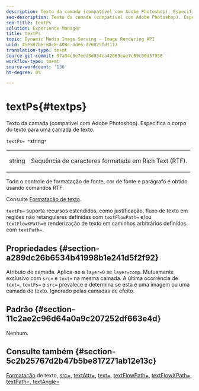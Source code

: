 ```yaml
---
description: Texto da camada (compatível com Adobe Photoshop). Especifica o corpo do texto para uma camada de texto.
seo-description: Texto da camada (compatível com Adobe Photoshop). Especifica o corpo do texto para uma camada de texto.
seo-title: textPs
solution: Experience Manager
title: textPs
topic: Dynamic Media Image Serving - Image Rendering API
uuid: 45e587b6-8dc8-408c-ade6-d70025fd1117
translation-type: tm+mt
source-git-commit: 97a84e8e7edd3d834ca42069eae7c09c00d57938
workflow-type: tm+mt
source-wordcount: '136'
ht-degree: 0%

---
```



# textPs{#textps}

Texto da camada (compatível com Adobe Photoshop). Especifica o corpo do texto para uma camada de texto.

`textPs= *`string`*`

<table id="simpletable_4E2D08FD4EEC4EDC9EFE9F6F2E22DB0C"> 
 <tr class="strow"> 
  <td class="stentry"> <p><span class="codeph"><span class="varname"> string</span> </span> </p> </td> 
  <td class="stentry"> <p>Sequência de caracteres formatada em Rich Text (RTF). </p></td> 
 </tr> 
</table>

Todo o controle de formatação de fonte, cor de fonte e parágrafo é obtido usando comandos RTF.

Consulte [Formatação de texto](../../../../../is-api/http-ref/image-serving-api-ref/c-http-protocol-reference/c-text-formatting/c-text-formatting.md#concept-0d3136db7f6f49668274541cd4b6364c).

`textPs=` suporta recursos estendidos, como justificação, fluxo de texto em regiões não retangulares definidas com  `textFlowPath=` e/ou  `textFlowXPath=`e renderização de texto em caminhos arbitrários definidos com  `textPath=`.

## Propriedades {#section-a289dc26b6534b41998b1e241d5f2f92}

Atributo de camada. Aplica-se a `layer=0` se `layer=comp`. Mutuamente exclusivo com `src=` e `text=` na mesma camada. A última ocorrência de `text=`, `textPs=` e `src=` prevalece e determina se esta é uma imagem ou uma camada de texto. Ignorado pelas camadas de efeito.

## Padrão {#section-11c2ae2c96d64a0a9c207252df663e4d}

Nenhum.

## Consulte também {#section-5c2b25767d2b47b5be817271ab12e13c}

[Formatação](../../../../../is-api/http-ref/image-serving-api-ref/c-http-protocol-reference/c-text-formatting/c-text-formatting.md#concept-0d3136db7f6f49668274541cd4b6364c) de texto,  [src=](../../../../../is-api/http-ref/image-serving-api-ref/c-http-protocol-reference/c-command-reference/r-src.md#reference-f6506637778c4c69bf106a7924a91ab1),  [textAttr=](../../../../../is-api/http-ref/image-serving-api-ref/c-http-protocol-reference/c-command-reference/r-textattr.md#reference-ff00484fa3244286abeff34911f7ec0d),  [text=](../../../../../is-api/http-ref/image-serving-api-ref/c-http-protocol-reference/c-command-reference/r-text.md#reference-84634052e48548539a1ef63cbe41f22f),  [textFlowPath=](../../../../../is-api/http-ref/image-serving-api-ref/c-http-protocol-reference/c-command-reference/r-textflowpath.md#reference-0b8d9493d71342f0b6a64a6d221584ef),  [ ](../../../../../is-api/http-ref/image-serving-api-ref/c-http-protocol-reference/c-command-reference/r-textflowxpath.md#reference-c55d4e41a28f40aca6a24ca218c28542)  [ ](../../../../../is-api/http-ref/image-serving-api-ref/c-http-protocol-reference/c-command-reference/r-textpath.md#reference-b09cc0902dff4725bdb54d5da4076ccd)  [textFlowXPath=, textPath=, textAngle=](../../../../../is-api/http-ref/image-serving-api-ref/c-http-protocol-reference/c-command-reference/r-textangle.md#reference-447f624c0e764d0cb5c75846d1b44d15)
